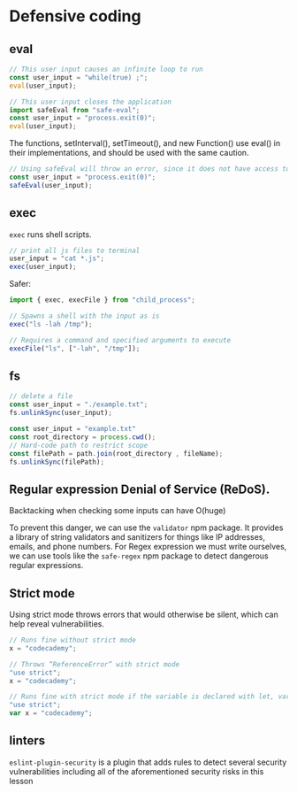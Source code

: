 # Defensive coding

## eval

```js
// This user input causes an infinite loop to run
const user_input = "while(true) ;";
eval(user_input);

// This user input closes the application
import safeEval from "safe-eval";
const user_input = "process.exit(0)";
eval(user_input);
```

The functions, setInterval(), setTimeout(), and new Function() use eval() in their implementations, and should be used with the same caution.

```js
// Using safeEval will throw an error, since it does not have access to process
const user_input = "process.exit(0)";
safeEval(user_input);
```

## exec

`exec` runs shell scripts.

```js
// print all js files to terminal
user_input = "cat *.js";
exec(user_input);
```

Safer:

```js
import { exec, execFile } from "child_process";

// Spawns a shell with the input as is
exec("ls -lah /tmp");

// Requires a command and specified arguments to execute
execFile("ls", ["-lah", "/tmp"]);
```

## fs

```js
// delete a file
const user_input = "./example.txt";
fs.unlinkSync(user_input);
```

```js
const user_input = "example.txt"
const root_directory = process.cwd();   
// Hard-code path to restrict scope
const filePath = path.join(root_directory , fileName);
fs.unlinkSync(filePath);
```

## Regular expression Denial of Service (ReDoS). 

Backtacking when checking some inputs can have O(huge)

To prevent this danger, we can use the `validator` npm package. It provides a library of string validators and sanitizers for things like IP addresses, emails, and phone numbers. For Regex expression we must write ourselves, we can use tools like the `safe-regex` npm package to detect dangerous regular expressions.

## Strict mode

Using strict mode throws errors that would otherwise be silent, which can help reveal vulnerabilities.

```js
// Runs fine without strict mode
x = "codecademy";

// Throws “ReferenceError” with strict mode
"use strict";
x = "codecademy";

// Runs fine with strict mode if the variable is declared with let, var, or const
"use strict";
var x = "codecademy";
```

## linters

`eslint-plugin-security` is a plugin that adds rules to detect several security vulnerabilities including all of the aforementioned security risks in this lesson